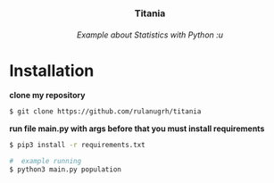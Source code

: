 <h3 align="center"> Titania </h3>
<h6 align="center"> Example about Statistics with Python :u </h6>

# Installation
**clone my repository**
```bash
$ git clone https://github.com/rulanugrh/titania
```
**run file main.py with args before that you must install requirements**
```bash
$ pip3 install -r requirements.txt

#  example running
$ python3 main.py population
```